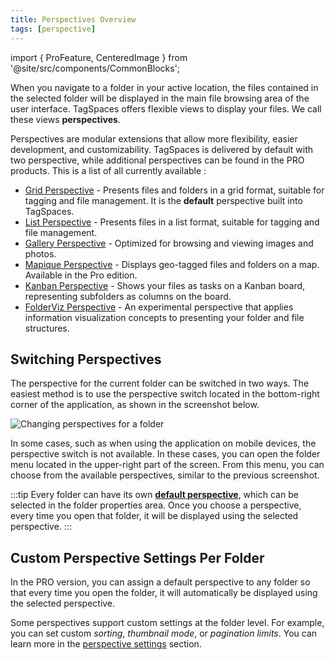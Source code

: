 ```yaml
---
title: Perspectives Overview
tags: [perspective]
---
```


import { ProFeature, CenteredImage } from '@site/src/components/CommonBlocks';

When you navigate to a folder in your active location, the files contained in the selected folder will be displayed in the main file browsing area of the user interface. TagSpaces offers flexible views to display your files. We call these views **perspectives**.

Perspectives are modular extensions that allow more flexibility, easier development, and customizability. TagSpaces is delivered by default with two perspective, while additional perspectives can be found in the PRO products. This is a list of all currently available :

- [Grid Perspective](/perspectives/grid/) - Presents files and folders in a grid format, suitable for tagging and file management. It is the **default** perspective built into TagSpaces.
- [List Perspective](/perspectives/list/) - Presents files in a list format, suitable for tagging and file management.
- [Gallery Perspective](/perspectives/gallery/) <ProFeature /> - Optimized for browsing and viewing images and photos.
- [Mapique Perspective](/perspectives/mapique/) <ProFeature /> - Displays geo-tagged files and folders on a map. Available in the Pro edition.
- [Kanban Perspective](/perspectives/kanban/) <ProFeature /> - Shows your files as tasks on a Kanban board, representing subfolders as columns on the board.
- [FolderViz Perspective](/perspectives/folderviz/) <ProFeature /> - An experimental perspective that applies information visualization concepts to presenting your folder and file structures.

## Switching Perspectives

The perspective for the current folder can be switched in two ways. The easiest method is to use the perspective switch located in the bottom-right corner of the application, as shown in the screenshot below.

![Changing perspectives for a folder](/media/tagspaces-perspective-switch.png)

In some cases, such as when using the application on mobile devices, the perspective switch is not available. In these cases, you can open the folder menu located in the upper-right part of the screen. From this menu, you can choose from the available perspectives, similar to the previous screenshot.

:::tip
Every folder can have its own **[default perspective](/folders/#default-folder-perspective)**, which can be selected in the folder properties area. Once you choose a perspective, every time you open that folder, it will be displayed using the selected perspective.
:::

## Custom Perspective Settings Per Folder

<ProFeature />

In the PRO version, you can assign a default perspective to any folder so that every time you open the folder, it will automatically be displayed using the selected perspective.

Some perspectives support custom settings at the folder level. For example, you can set custom _sorting_, _thumbnail mode_, or _pagination limits_. You can learn more in the [perspective settings](/perspectives/grid/#perspective-settings) section.
